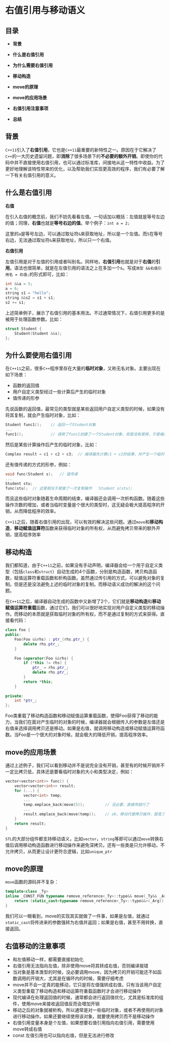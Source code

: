 # 右值引用与移动语义

## 目录

-   **背景**

-   **什么是右值引用**
-   **为什么需要右值引用**
-   **移动构造**
-   **move的原理**
-   **move的应用场景**
-   **右值引用注意事项**
-   **总结**

## 背景

`C++11`引入了**右值引用**，它也是`C++11`最重要的新特性之一。原因在于它解决了`C++`的一大历史遗留问题，即**消除**了很多场景下的**不必要的额外开销**。即使你的代码中并不直接使用右值引用，也可以通过标准库，间接地从这一特性中收益。为了更好地理解该特性带来的优化，以及帮助我们实现更高效的程序，我们有必要了解一下有关右值引用的意义。

## 什么是右值引用

**右值**

在引入右值的概念前，我们不妨先看看左值。一句话加以概括：左值就是等号左边的值；同理，**右值**也就是**等号右边的值**。举个例子：`int a = 2;`

这里的`a`是等号左边，可以通过取址符`&`来获取地址，所以是一个左值。而`5`在等号右边，无法通过取址符`&`来获取地址，所以只一个右值。

**右值引用**

左值引用是对于左值的引用或者叫别名。同样地，**右值引用**也就是对于**右值**的**引用**。语法也很简单，就是在左值引用的语法之上在多加一个`&`，写成`类型 &&右值引用名 = 右值;`的形式即可，比如：

```C++
int &&a = 5;
a = 6;
string s1 = "hello";
string &&s2 = s1 + s1;
s2 += s1;
```

上述简单例子，展示了右值引用的基本用法。不过通常情况下，右值引用更多的是被用于处理函数参数。比如：

```C++
struct Student {
    Student(Student &&s);
};
```

## 为什么要使用右值引用

在`C++11`之前，很多`C++`程序里存在大量的**临时对象**，又称无名对象。主要出现在如下场景：

-   函数的返回值
-   用户自定义类型经过一些计算后产生的临时对象
-   值传递的形参

先说函数的返回值，最常见的类型就是某些返回用户自定义类型的时候，如果没有将其复制，就会产生临时对象，比如：

```C++
Student func1();	// 返回一个Student对象
...
func1();			// 调用了func1创建了一个Student对象，但是没有使用，于是编译器创建了一个临时对象来进行存储
```

然后是某些计算操作后产生的临时对象，比如：

```c++
Complex result = c1 + c2 + c3;	// 编译器先计算c1 + c2的结果，并产生一个临时对象temp来存储结果，然后计算temp + c3的结果，然后将结果复制给result
```

还有值传递的方式的形参，例如：

```C++
void func(Student s);	// 值传递
...
Student stu;
func(stu);	// 这里相当于是做了一次复制操作	Student s(stu);
```

而且这些临时对象随着生命周期的结束，编译器还会调用一次析构函数。随着这些操作次数的增加，或者当临时变量是个很大的类型时，这无疑会极大提高程序的开销，从而降低程序的效率。

`C++11`之后，随着右值引用的出现，可以有效的解决这些问题。通过`move`和**移动构造**，**移动赋值运算符**函数来获得临时对象的所有权，从而避免拷贝带来的额外开销，提高程序效率

## 移动构造

我们都知道，由于`C++11`之前，如果没有手动声明，编译器会给一个用于自定义类型（包括`class`和`struct`）自动生成的4个函数，分别是构造函数，拷贝构造函数，赋值运算符重载函数和析构函数。虽然通过传引用的方式，可以避免对象的复制。但是还是没法避免上述的临时对象的复制。而移动语义成功的解决的这个问题。

在`C++11`之后，编译器自动生成的函数中又新增了2个，它们就是**移动构造**和**移动赋值运算符重载**函数，通过它们，我们可以很好地实现对用户自定义类型的移动操作。而移动的本质就是获取临时对象的所有权，而不是通过复制的方式来获得。直接看代码：

```C++
class Foo {
public:
    Foo(Foo &&rhs) : ptr_(rhs.ptr_) {
        delete rhs.ptr_;
    }
    
    Foo &operator(Foo &&rhs) {
        if (*this != rhs) {
            ptr_ = rhs.ptr_;
            delete rhs.ptr_;
        }
        return *this;
    }
    
private:
    int *ptr_;
};
```

Foo类重载了移动构造函数和移动赋值运算重载函数，使得Foo获得了移动的能力，当我们在面对产生临时的对象的时候，编译器就会根据传入的参数是左值还是右值来选择调用拷贝还是移动。如果是右值，就调用移动构造或移动赋值运算符函数。当Foo是一个很大的对象时候，就会极大的降低开销，提高程序效率。

## move的应用场景

通过上述例子，我们可以看到移动并不是说完全没有开销，甚至有的时候开销并不一定比拷贝低，具体还是要看临时对象的大小和类型决定，例如：

```C++
vector<vector<int>> func() {
    vector<vector<int>> result;
    for (...) {
        vector<int> temp;
        ...
        temp.emplace_back(move(5));			// 没必要，直接传就行了
        ...
        result.emplace_back(move(temp));	// ok，移动代替拷贝操作，提高了效率
    }
    return result;
}
```

`STL`的大部分组件都支持移动语义，比如`vector`，`string`等即可以通过`move`转换右值后调用移动构造函数进行移动操作来避免深拷贝。还有一些类是只允许移动，不允许拷贝，从而更让设计更符合逻辑，比如`unique_ptr`

## move的原理

`move`函数的源码并不复杂：

```C++
template<class _Ty> 
inline _CONST_FUN typename remove_reference<_Ty>::type&& move(_Ty&& _Arg) _NOEXCEPT {
    return (static_cast<typename remove_reference<_Ty>::type&&>(_Arg));
}
```

我们可以一眼看到，move的实现其实就做了一件事，如果是左值，就通过`static_cast`将传进来的参数强转为右值并返回；如果是右值，甚至不用转换，直接返回。

## 右值移动的注意事项

-   和左值移动一样，都需要直接初始化
-   右值引用无法指向左值，除非使用move将其转成右值，否则编译报错
-   当对象是基本类型的时候，没必要调用move，因为拷贝的开销可能还不如函数调用的开销大，尤其是在循环内的时候，需要仔细考虑
-   move并不会一定真的能移动，它只是将左值强转成右值，只有当该用户自定义类型重载了移动构造和移动运算符重载函数时才会进行移动操作
-   现代编译在处理返回值的时候，通常都会进行返回值优化，尤其是标准库的组件，使用move来接收返回值反而会增加开销
-   移动之后的对象就被析构，所以通常是对一些临时对象，或者不再使用的对象进行移动操作。如果还要继续使用该对象，就要使用拷贝而不是移动操作
-   右值引用变量本身是个左值，如果想要右值引用指向右值引用，需要使用move转成右值
-   const 左值引用也可以指向右值，但是无法进行修改
